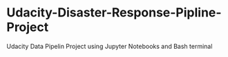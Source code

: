 # Udacity-Disaster-Response-Pipline-Project
Udacity Data Pipelin Project using Jupyter Notebooks and Bash terminal
